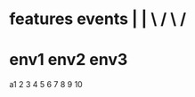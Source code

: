  features      events
    |            |
    \            /
     \          /
 ====================
  env1   env2  env3
 ====================
a1 2 3 4 5 6 7 8 9 10